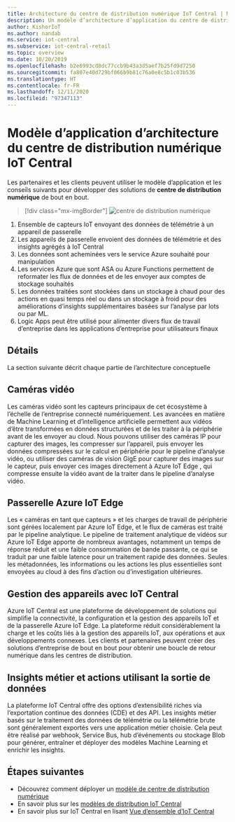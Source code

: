 ```yaml
---
title: Architecture du centre de distribution numérique IoT Central | Microsoft Docs
description: Un modèle d’architecture d’application du centre de distribution numérique pour IoT Central
author: KishorIoT
ms.author: nandab
ms.service: iot-central
ms.subservice: iot-central-retail
ms.topic: overview
ms.date: 10/20/2019
ms.openlocfilehash: b2e6993cd8dc77ccb9b43a3d5aef7b25fd9d7250
ms.sourcegitcommit: fa807e40d729bf066b9b81c76a0e8c5b1c03b536
ms.translationtype: HT
ms.contentlocale: fr-FR
ms.lasthandoff: 12/11/2020
ms.locfileid: "97347113"
---
```

# <a name="architecture-of-iot-central-digital-distribution-center-application-template"></a>Modèle d’application d’architecture du centre de distribution numérique IoT Central



Les partenaires et les clients peuvent utiliser le modèle d’application et les conseils suivants pour développer des solutions de **centre de distribution numérique** de bout en bout.

> [!div class="mx-imgBorder"]
> ![centre de distribution numérique](./media/concept-ddc-architecture/digital-distribution-center-architecture.png)

1. Ensemble de capteurs IoT envoyant des données de télémétrie à un appareil de passerelle
2. Les appareils de passerelle envoient des données de télémétrie et des insights agrégés à IoT Central
3. Les données sont acheminées vers le service Azure souhaité pour manipulation
4. Les services Azure que sont ASA ou Azure Functions permettent de reformater les flux de données et de les envoyer aux comptes de stockage souhaités
5. Les données traitées sont stockées dans un stockage à chaud pour des actions en quasi temps réel ou dans un stockage à froid pour des améliorations d’insights supplémentaires basées sur l’analyse par lots ou par ML. 
6. Logic Apps peut être utilisé pour alimenter divers flux de travail d’entreprise dans les applications d’entreprise pour utilisateurs finaux

## <a name="details"></a>Détails
La section suivante décrit chaque partie de l’architecture conceptuelle

## <a name="video-cameras"></a>Caméras vidéo 
Les caméras vidéo sont les capteurs principaux de cet écosystème à l’échelle de l’entreprise connecté numériquement. Les avancées en matière de Machine Learning et d’intelligence artificielle permettent aux vidéos d’être transformées en données structurées et de les traiter à la périphérie avant de les envoyer au cloud. Nous pouvons utiliser des caméras IP pour capturer des images, les compresser sur l’appareil, puis envoyer les données compressées sur le calcul en périphérie pour le pipeline d’analyse vidéo, ou utiliser des caméras de vision GigE pour capturer des images sur le capteur, puis envoyer ces images directement à Azure IoT Edge , qui compresse ensuite la vidéo avant de la traiter dans le pipeline d’analyse vidéo. 

## <a name="azure-iot-edge-gateway"></a>Passerelle Azure IoT Edge
Les « caméras en tant que capteurs » et les charges de travail de périphérie sont gérées localement par Azure IoT Edge, et le flux de caméras est traité par le pipeline analytique. Le pipeline de traitement analytique de vidéos sur Azure IoT Edge apporte de nombreux avantages, notamment un temps de réponse réduit et une faible consommation de bande passante, ce qui se traduit par une faible latence pour un traitement rapide des données. Seules les métadonnées, les informations ou les actions les plus essentielles sont envoyées au cloud à des fins d’action ou d’investigation ultérieures. 

## <a name="device-management-with-iot-central"></a>Gestion des appareils avec IoT Central 
Azure IoT Central est une plateforme de développement de solutions qui simplifie la connectivité, la configuration et la gestion des appareils IoT et de la passerelle Azure IoT Edge. La plateforme réduit considérablement la charge et les coûts liés à la gestion des appareils IoT, aux opérations et aux développements connexes. Les clients et partenaires peuvent créer des solutions d’entreprise de bout en bout pour obtenir une boucle de retour numérique dans les centres de distribution.

## <a name="business-insights-and-actions-using-data-egress"></a>Insights métier et actions utilisant la sortie de données 
La plateforme IoT Central offre des options d’extensibilité riches via l’exportation continue des données (CDE) et des API. Les insights métier basés sur le traitement des données de télémétrie ou la télémétrie brute sont généralement exportés vers une application métier choisie. Cela peut être réalisé par webhook, Service Bus, hub d’événements ou stockage Blob pour générer, entraîner et déployer des modèles Machine Learning et enrichir les insights.

## <a name="next-steps"></a>Étapes suivantes
* Découvrez comment déployer un [modèle de centre de distribution numérique](./tutorial-iot-central-digital-distribution-center.md)
* En savoir plus sur les [modèles de distribution IoT Central](./overview-iot-central-retail.md)
* En savoir plus sur IoT Central en lisant [Vue d’ensemble d’IoT Central](../core/overview-iot-central.md)

